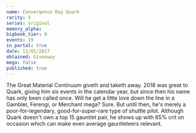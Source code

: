 ```yaml
---
name: Convergence Day Quark
rarity: 5
series: original
memory_alpha:
bigbook_tier: 8
events: 19
in_portal: true
date: 11/01/2017
obtained: Giveaway
mega: false
published: true
---
```


The Great Material Continuum giveth and taketh away. 2018 was great to Quark, giving him six events in the calendar year, but since then his name has only been called once. Will he get a little love down the line in a Gambler, Ferengi, or Merchant mega? Sure. But until then, he's merely a poor-for-legendary, good-for-super-rare type of shuttle pilot. Although Quark doesn't own a top 15 gauntlet pair, he shows up with 65% crit on occasion which can make even average gauntleteers relevant.
